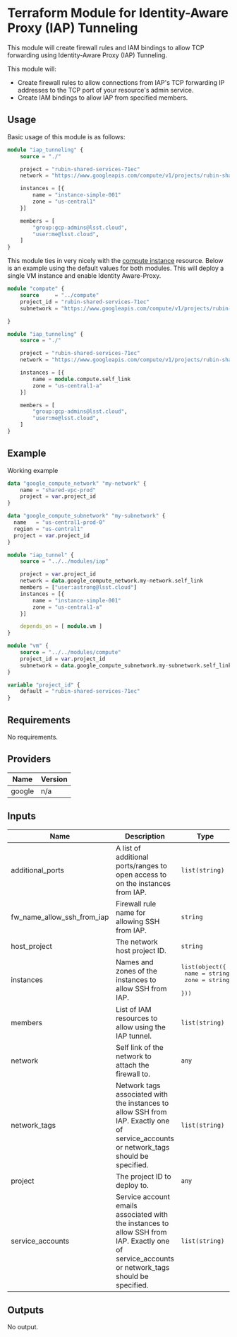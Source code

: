 # Terraform Module for Identity-Aware Proxy (IAP) Tunneling

This module will create firewall rules and IAM bindings to allow TCP forwarding using Identity-Aware Proxy (IAP) Tunneling.

This module will:

* Create firewall rules to allow connections from IAP's TCP forwarding IP addresses to the TCP port of your resource's admin service.
* Create IAM bindings to allow IAP from specified members.

## Usage
Basic usage of this module is as follows:
```terraform
module "iap_tunneling" {
    source = "./"

    project = "rubin-shared-services-71ec"
    network = "https://www.googleapis.com/compute/v1/projects/rubin-shared-services-71ec/global/networks/shared-vpc-prod"

    instances = [{
        name = "instance-simple-001"
        zone = "us-central1"
    }]

    members = [
        "group:gcp-admins@lsst.cloud",
        "user:me@lsst.cloud",
    ]
}
```

This module ties in very nicely with the [compute instance](../compute/readme.md) resource. Below is an example using the default values for both modules. This will deploy a single VM instance and enable Identity Aware-Proxy.

```terraform
module "compute" {
    source     = "../compute"
    project_id = "rubin-shared-services-71ec"
    subnetwork = "https://www.googleapis.com/compute/v1/projects/rubin-shared-services-71ec/regions/us-central1/subnetworks/us-central1-prod-0"

}

module "iap_tunneling" {
    source = "./"

    project = "rubin-shared-services-71ec"
    network = "https://www.googleapis.com/compute/v1/projects/rubin-shared-services-71ec/global/networks/shared-vpc-prod"

    instances = [{
        name = module.compute.self_link
        zone = "us-central1-a"
    }]

    members = [
        "group:gcp-admins@lsst.cloud",
        "user:me@lsst.cloud",
    ]
}
```

## Example
Working example
```terraform
data "google_compute_network" "my-network" {
    name = "shared-vpc-prod"
    project = var.project_id
}

data "google_compute_subnetwork" "my-subnetwork" {
  name   = "us-central1-prod-0"
  region = "us-central1"
  project = var.project_id
}

module "iap_tunnel" {
    source = "../../modules/iap"

    project = var.project_id
    network = data.google_compute_network.my-network.self_link
    members = ["user:astrong@lsst.cloud"]
    instances = [{
        name = "instance-simple-001"
        zone = "us-central1-a"
    }]

    depends_on = [ module.vm ]
}

module "vm" {
    source = "../../modules/compute"
    project_id = var.project_id
    subnetwork = data.google_compute_subnetwork.my-subnetwork.self_link
}

variable "project_id" {
    default = "rubin-shared-services-71ec"  
}
```

## Requirements

No requirements.

## Providers

| Name | Version |
|------|---------|
| google | n/a |

## Inputs

| Name | Description | Type | Default | Required |
|------|-------------|------|---------|:--------:|
| additional\_ports | A list of additional ports/ranges to open access to on the instances from IAP. | `list(string)` | `[]` | no |
| fw\_name\_allow\_ssh\_from\_iap | Firewall rule name for allowing SSH from IAP. | `string` | `"allow-ssh-from-iap-to-tunnel"` | no |
| host\_project | The network host project ID. | `string` | `""` | no |
| instances | Names and zones of the instances to allow SSH from IAP. | <pre>list(object({<br>    name = string<br>    zone = string<br>  }))</pre> | n/a | yes |
| members | List of IAM resources to allow using the IAP tunnel. | `list(string)` | n/a | yes |
| network | Self link of the network to attach the firewall to. | `any` | n/a | yes |
| network\_tags | Network tags associated with the instances to allow SSH from IAP. Exactly one of service\_accounts or network\_tags should be specified. | `list(string)` | `[]` | no |
| project | The project ID to deploy to. | `any` | n/a | yes |
| service\_accounts | Service account emails associated with the instances to allow SSH from IAP. Exactly one of service\_accounts or network\_tags should be specified. | `list(string)` | `[]` | no |

## Outputs

No output.